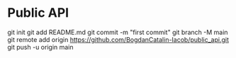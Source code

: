   # Public API
  
  git init
  git add README.md
  git commit -m "first commit"
  git branch -M main
  git remote add origin https://github.com/BogdanCatalin-Iacob/public_api.git
  git push -u origin main